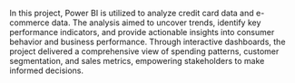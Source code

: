 In this project, Power BI is utilized to analyze credit card data and e-commerce data.
The analysis aimed to uncover trends, identify key performance indicators,
and provide actionable insights into consumer behavior and business performance. 
Through interactive dashboards, the project delivered a comprehensive view of spending patterns,
customer segmentation, and sales metrics, empowering stakeholders to make informed decisions.

